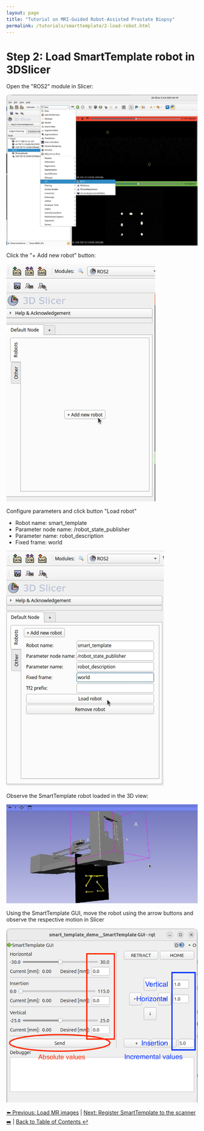 ```yaml
---
layout: page
title: "Tutorial on MRI-Guided Robot-Assisted Prostate Biopsy"
permalink: /tutorials/smarttemplate/2-load-robot.html
---
```


# Step 2: Load SmartTemplate robot in 3DSlicer

Open the "ROS2" module in Slicer:

![ROS2 module](images/image6.jpg)

Click the "+ Add new robot" button:

![Add new robot](images/image7.jpg)

Configure parameters and click button "Load robot"
 - Robot name: smart_template
 - Parameter node name: /robot_state_publisher
 - Parameter name: robot_description
 - Fixed frame: world

![Robot parameters](images/image8.jpg)

Observe the SmartTemplate robot loaded in the 3D view:

![SmartTemplate loaded](images/image9.jpg)

Using the SmartTemplate GUI, move the robot using the arrow buttons and observe the respective motion in Slicer

![SmartTemplate GUI](images/image10.png)

[⬅️ Previous: Load MR images](1-load-images) | [Next: Register SmartTemplate to the scanner ➡️](3-register-smarttemplate) | [Back to Table of Contents ↩️](index)